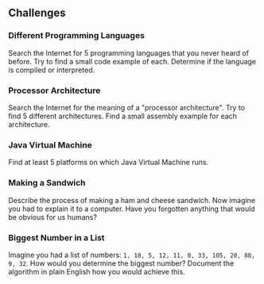 ## Challenges

### Different Programming Languages

Search the Internet for 5 programming languages that you never heard of before. Try to find a small code example of each. Determine if the language is compiled or interpreted.

### Processor Architecture

Search the Internet for the meaning of a "processor architecture". Try to find 5 different architectures. Find a small assembly example for each architecture.

### Java Virtual Machine

Find at least 5 platforms on which Java Virtual Machine runs.

### Making a Sandwich

Describe the process of making a ham and cheese sandwich. Now imagine you had to explain it to a computer. Have you forgotten anything that would be obvious for us humans?

### Biggest Number in a List

Imagine you had a list of numbers: `1, 18, 5, 12, 11, 0, 33, 105, 20, 88, 9, 32`. How would you determine the biggest number? Document the algorithm in plain English how you would achieve this.
